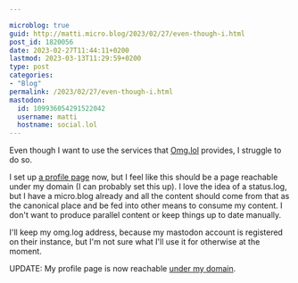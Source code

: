 ```yaml
---

microblog: true
guid: http://matti.micro.blog/2023/02/27/even-though-i.html
post_id: 1820056
date: 2023-02-27T11:44:11+0200
lastmod: 2023-03-13T11:29:59+0200
type: post
categories:
- "Blog"
permalink: /2023/02/27/even-though-i.html
mastodon:
  id: 109936054291522042
  username: matti
  hostname: social.lol
---
```

Even though I want to use the services that [Omg.lol](https://omg.lol) provides, I struggle to do so.

I set up [a profile page](https://omg.lol/matti) now, but I feel like this should be a page reachable under my domain (I can probably set this up). I love the idea of a status.log, but I have a micro.blog already and all the content should come from that as the canonical place and be fed into other means to consume my content. I don't want to produce parallel content or keep things up to date manually.

I'll keep my omg.log address, because my mastodon account is registered on their instance, but I'm not sure what I'll use it for otherwise at the moment.

UPDATE: My profile page is now reachable [under my domain](https://martin-haehnel.de).
